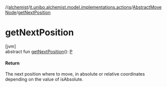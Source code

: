 //[alchemist](../../../index.md)/[it.unibo.alchemist.model.implementations.actions](../index.md)/[AbstractMoveNode](index.md)/[getNextPosition](get-next-position.md)

# getNextPosition

[jvm]\
abstract fun [getNextPosition](get-next-position.md)(): [P](../../it.unibo.alchemist.model.implementations.layers/-step-layer/index.md)

#### Return

The next position where to move, in absolute or relative coordinates depending on the value of isAbsolute.
